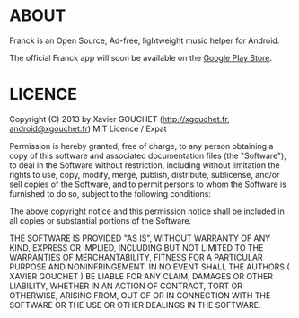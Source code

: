 
# ABOUT

Franck is an Open Source, Ad-free, lightweight music helper for Android. 

The official Franck app will soon be available on the [Google Play Store](https://play.google.com/store/).


# LICENCE

Copyright (C) 2013 by Xavier GOUCHET (http://xgouchet.fr, android@xgouchet.fr)
MIT Licence / Expat

Permission is hereby granted, free of charge, to any person obtaining a copy
of this software and associated documentation files (the "Software"), to deal
in the Software without restriction, including without limitation the rights
to use, copy, modify, merge, publish, distribute, sublicense, and/or sell
copies of the Software, and to permit persons to whom the Software is
furnished to do so, subject to the following conditions:

The above copyright notice and this permission notice shall be included in
all copies or substantial portions of the Software.

THE SOFTWARE IS PROVIDED "AS IS", WITHOUT WARRANTY OF ANY KIND, EXPRESS OR
IMPLIED, INCLUDING BUT NOT LIMITED TO THE WARRANTIES OF MERCHANTABILITY,
FITNESS FOR A PARTICULAR PURPOSE AND NONINFRINGEMENT. IN NO EVENT SHALL THE
AUTHORS ( XAVIER GOUCHET ) BE LIABLE FOR ANY CLAIM, DAMAGES OR OTHER
LIABILITY, WHETHER IN AN ACTION OF CONTRACT, TORT OR OTHERWISE, ARISING FROM,
OUT OF OR IN CONNECTION WITH THE SOFTWARE OR THE USE OR OTHER DEALINGS IN
THE SOFTWARE.